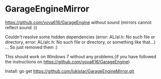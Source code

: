 GarageEngineMirror
==================

https://github.com/vova616/GarageEngine without sound (mirrors cannot reflect sound :))

Couldn't resolve some hidden dependencies (error: AL/al.h: No such file or directory, error: AL/alc.h: No such file or directory, or something like that...)
... So just removed them :)

This should work on Windows 7 without any problems.(if you have followed the instructions on https://github.com/vova616/GarageEngine)

Install:
go get https://github.com/lukistar/GarageEngineMirror.git
